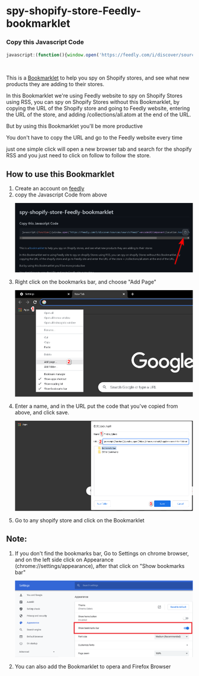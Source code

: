 # spy-shopify-store-Feedly-bookmarklet


### Copy this Javascript Code

```javascript
javascript:(function(){window.open('https://feedly.com/i/discover/sources/search/feed/'+encodeURIComponent(location.host)+'/collections/all.atom');})()
```
<br/>

This is a <a href="http://en.wikipedia.org/wiki/Bookmarklet">Bookmarklet</a> to help you spy on Shopify stores, and see what new products they are adding to their stores.

In this Bookmarklet we're using Feedly website to spy on Shopify Stores using RSS, you can spy on Shopify Stores without this Bookmarklet, by copying the URL of the Shopify store and going to Feedly website, entering the URL of the store, and adding  /collections/all.atom at the end of the URL.

But by using this Bookmarklet you'll be more productive

You don't have to copy the URL and go to the Feedly website every time

just one simple click will open a new browser tab and search for the shopify RSS and you just need to click on follow to follow the store.

<h2>How to use this Bookmarklet</h2>

<ol>
  <li>Create an account on <a href="https://feedly.com">feedly</a></li>
  <li>copy the Javascript Code from above 
  </li>
  
  !["Screenshot of how to copy the Javascript Code from above"](Step_2.png)
  
  <li>Right click on the bookmarks bar, and choose "Add Page"
    
   !["Screenshot of how to add a Bookmarklet to chrome browser"](Step_3.png)
    
  </li>
 
  <li>Enter a name, and in the URL put the code that you've copied from above, and click save.
    
  !["Screenshot of adding a site to chrome bookmarks bar"](Step_4.png)
    
  </li>
  <li>Go to any shopify store and click on the Bookmarklet </li>
    
</ol>

## Note:
<ol>
  <li>
If you don't find the bookmarks bar, Go to Settings on chrome browser, and on the left side click on Appearance (chrome://settings/appearance), after that click on "Show bookmarks bar"
    </li>

!["Screenshot of Show bookmarks bar"](Note.png)
  
  <li>You can also add the Bookmarklet to opera and Firefox Browser</li>
  
  </ol>
